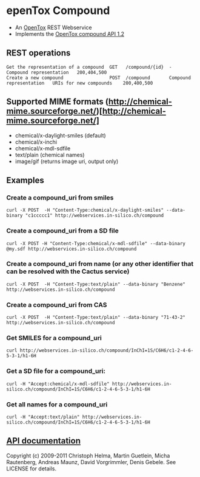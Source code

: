 epenTox Compound
================

- An [OpenTox](http://www.opentox.org) REST Webservice 
- Implements the [OpenTox compound API 1.2](http://opentox.org/dev/apis/api-1.2/structure)

REST operations
---------------

    Get the representation of a compound  GET   /compound/{id}  -                         Compound representation   200,404,500
    Create a new compound                 POST  /compound       Compound representation   URIs for new compounds    200,400,500

Supported MIME formats (http://chemical-mime.sourceforge.net/)[http://chemical-mime.sourceforge.net/]
--------------------------------------------------------------

- chemical/x-daylight-smiles (default)
- chemical/x-inchi
- chemical/x-mdl-sdfile
- text/plain (chemical names)
- image/gif (returns image uri, output only)

Examples
--------

### Create a compound_uri from smiles

    curl -X POST  -H "Content-Type:chemical/x-daylight-smiles" --data-binary "c1ccccc1" http://webservices.in-silico.ch/compound

### Create a compound_uri from a SD file

    curl -X POST -H "Content-Type:chemical/x-mdl-sdfile" --data-binary @my.sdf http://webservices.in-silico.ch/compound

### Create a compound_uri from name (or any other identifier that can be resolved with the Cactus service)

    curl -X POST  -H "Content-Type:text/plain" --data-binary "Benzene" http://webservices.in-silico.ch/compound

### Create a compound_uri from CAS

    curl -X POST  -H "Content-Type:text/plain" --data-binary "71-43-2" http://webservices.in-silico.ch/compound

### Get SMILES for a compound_uri

    curl http://webservices.in-silico.ch/compound/InChI=1S/C6H6/c1-2-4-6-5-3-1/h1-6H

### Get a SD file for a compound_uri:

    curl -H "Accept:chemical/x-mdl-sdfile" http://webservices.in-silico.ch/compound/InChI=1S/C6H6/c1-2-4-6-5-3-1/h1-6H

### Get all names for a compound_uri

    curl -H "Accept:text/plain" http://webservices.in-silico.ch/compound/InChI=1S/C6H6/c1-2-4-6-5-3-1/h1-6H

[API documentation](http://rdoc.info/github/opentox/compound)
-------------------------------------------------------------

Copyright (c) 2009-2011 Christoph Helma, Martin Guetlein, Micha Rautenberg, Andreas Maunz, David Vorgrimmler, Denis Gebele. See LICENSE for details.

